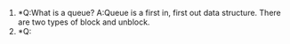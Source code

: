 1.
	*Q:What is a queue?
	A:Queue is a first in, first out data structure. There are two types of block and unblock.
2.
	*Q: